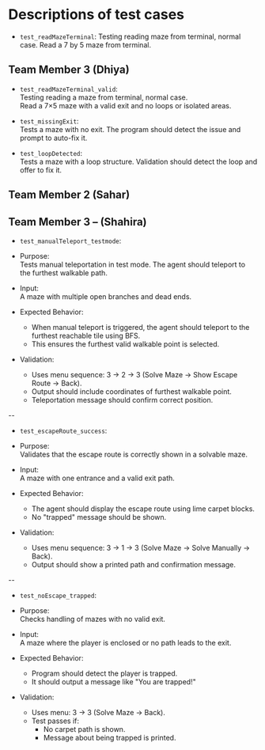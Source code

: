 # Descriptions of test cases

- `test_readMazeTerminal`: Testing reading maze from terminal, normal case. Read a 7 by 5 maze from terminal.


## Team Member 3 (Dhiya)

- `test_readMazeTerminal_valid`:  
  Testing reading a maze from terminal, normal case.  
  Read a 7×5 maze with a valid exit and no loops or isolated areas.

- `test_missingExit`:  
  Tests a maze with no exit. The program should detect the issue and prompt to auto-fix it.

- `test_loopDetected`:  
  Tests a maze with a loop structure. Validation should detect the loop and offer to fix it.



## Team Member 2 (Sahar)



## Team Member 3 – (Shahira)

- `test_manualTeleport_testmode`:  
- Purpose:  
  Tests manual teleportation in test mode. The agent should teleport to the furthest walkable path.
  
- Input:  
  A maze with multiple open branches and dead ends.

- Expected Behavior:  
  - When manual teleport is triggered, the agent should teleport to the furthest reachable tile using BFS.
  - This ensures the furthest valid walkable point is selected.
  
- Validation:
  - Uses menu sequence: 3 → 2 → 3 (Solve Maze → Show Escape Route → Back).
  - Output should include coordinates of furthest walkable point.
  - Teleportation message should confirm correct position.


--


- `test_escapeRoute_success`:  
- Purpose:  
  Validates that the escape route is correctly shown in a solvable maze.
  
- Input:  
  A maze with one entrance and a valid exit path.

- Expected Behavior:  
  - The agent should display the escape route using lime carpet blocks.
  - No "trapped" message should be shown.

- Validation:
  - Uses menu sequence: 3 → 1 → 3 (Solve Maze → Solve Manually → Back).
  - Output should show a printed path and confirmation message.


--


- `test_noEscape_trapped`:  
- Purpose:  
  Checks handling of mazes with no valid exit.

- Input:  
  A maze where the player is enclosed or no path leads to the exit.

- Expected Behavior:  
  - Program should detect the player is trapped.
  - It should output a message like "You are trapped!"

- Validation:
  - Uses menu: 3 → 3 (Solve Maze → Back).
  - Test passes if:
    - No carpet path is shown.
    - Message about being trapped is printed.
